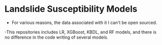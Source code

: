 # Landslide Susceptibility Models

- For various reasons, the data associated with it I can't be open sourced.

-This repositories includes LR, XGBoost, KBDL, and RF models, and there is no difference in the code writing of several models.
